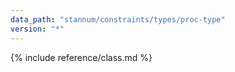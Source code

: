 ```yaml
---
data_path: "stannum/constraints/types/proc-type"
version: "*"
---
```


{% include reference/class.md %}
